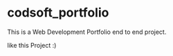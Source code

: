 # codsoft_portfolio


This is a Web Development Portfolio end to end project.

like this Project :)
